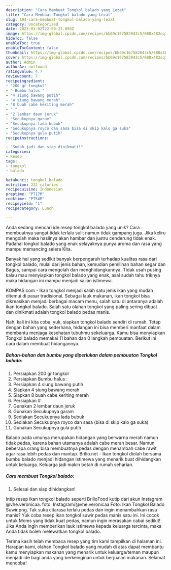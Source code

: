 ```yaml
---
description: "Cara Membuat Tongkol balado yang Lezat"
title: "Cara Membuat Tongkol balado yang Lezat"
slug: 194-cara-membuat-tongkol-balado-yang-lezat
category: Uncategorized
date: 2023-03-02T22:50:22.056Z
image: https://img-global.cpcdn.com/recipes/bb69c167582043c5/680x482cq70/tongkol-balado-foto-resep-utama.jpg
hideToc: false
enableToc: true
enableTocContent: false
thumbnail: https://img-global.cpcdn.com/recipes/bb69c167582043c5/680x482cq70/tongkol-balado-foto-resep-utama.jpg
cover: https://img-global.cpcdn.com/recipes/bb69c167582043c5/680x482cq70/tongkol-balado-foto-resep-utama.jpg
author: Admin
authorAv: notfound
ratingvalue: 4.7
reviewcount: 7
recipeingredient:
- "200 gr tongkol"
- " Bumbu halus "
- "4 siung bawang putih"
- "4 siung bawang merah"
- "8 buah cabe keriting merah"
- " "
- "2 lembar daun jeruk"
- "Secukupnya garam"
- "Secukupnya lada bubuk"
- "Secukupnya royco dan sasa bisa di skip kalo ga suka"
- "Secukupnya gula putih"
recipeinstructions:

- "Sudah jadi dan siap dinikmati!"
categories:
- Resep
tags:
- tongkol
- balado

katakunci: tongkol balado 
nutrition: 222 calories
recipecuisine: Indonesian
preptime: "PT17M"
cooktime: "PT54M"
recipeyield: "1"
recipecategory: Lunch

---
```





Anda sedang mencari ide resep tongkol balado yang unik? Cara membuatnya sangat tidak terlalu sulit namun tidak gampang juga. Jika keliru mengolah maka hasilnya akan hambar dan justru cenderung tidak enak. Padahal tongkol balado yang enak selayaknya punya aroma dan rasa yang mampu memancing selera Kita.





Banyak hal yang sedikit banyak berpengaruh terhadap kualitas rasa dari tongkol balado, mulai dari jenis bahan, kemudian pemilihan bahan segar dan Bagus, sampai cara mengolah dan menghidangkannya. Tidak usah pusing kalau mau menyiapkan tongkol balado yang enak,      asal sudah tahu triknya maka hidangan ini mampu menjadi sajian istimewa.














KOMPAS.com - Ikan tongkol menjadi salah satu jenis ikan yang mudah ditemui di pasar tradisional. Sebagai lauk makanan, ikan tongkol bisa dikreasikan menjadi berbagai macam menu, salah satu di antaranya adalah ikan tongkol balado. Salah satu olahan tongkol yang paling sering dibuat dan dinikmati adalah tongkol balado pedas manis.






Nah, kali ini kita coba, yuk, siapkan tongkol balado sendiri di rumah. Tetap dengan bahan yang sederhana, hidangan ini bisa memberi manfaat dalam membantu menjaga kesehatan tubuhmu sekeluarga. Kamu bisa menyiapkan Tongkol balado memakai 11 bahan dan 0 langkah pembuatan. Berikut ini cara dalam membuat hidangannya.

<!--inarticleads1-->

##### Bahan-bahan dan bumbu yang diperlukan dalam pembuatan Tongkol balado:

1. Persiapkan 200 gr tongkol
1. Persiapkan  Bumbu halus :
1. Persiapkan 4 siung bawang putih
1. Siapkan 4 siung bawang merah
1. Siapkan 8 buah cabe keriting merah
1. Persiapkan  #
1. Gunakan 2 lembar daun jeruk
1. Gunakan Secukupnya garam
1. Sediakan Secukupnya lada bubuk
1. Sediakan Secukupnya royco dan sasa (bisa di skip kalo ga suka)
1. Gunakan Secukupnya gula putih


Balado pada umunya merupakan hidangan yang berwarna merah namun tidak pedas, karena bahan utamanya adalah cabe merah besar. Namun beberapa orang bisa membuatnya pedas dengan menambah cabe rawit agar rasa lebih pedas dan mantap. Brilio.net - Ikan tongkol diolah bersama bumbu balado menjadi hidangan istimewa yang menarik buat dihidangkan untuk keluarga. Keluarga jadi makin betah di rumah seharian. 

<!--inarticleads2-->

##### Cara membuat Tongkol balado:


1. Selesai dan siap dihidangkan!

Intip resep ikan tongkol balado seperti BrilioFood kutip dari akun Instagram @vhe.veronicaa. foto: Instagram/@vhe.veronicaa Foto: Ikan Tongkol Balado Suwir.png. Tak suka citarasa terlalu pedas dan ingin menambahkan rasa manis? Yuk coba resep ikan tongkol suwir pedas manis satu ini. Ini cocok untuk Moms yang tidak kuat pedas, namun ingin merasakan cabai sedikit! Jika Anda ingin memberikan lauk istimewa kepada keluarga tercinta, maka Anda tidak boleh melewatkan tongkol balado. 

Terima kasih telah membaca resep yang tim kami tampilkan di halaman ini. Harapan kami, olahan Tongkol balado yang mudah di atas dapat membantu kamu menyiapkan makanan yang menarik untuk keluarga/teman maupun menjadi ide bagi anda yang berkeinginan untuk berjualan makanan. Selamat mencoba!
